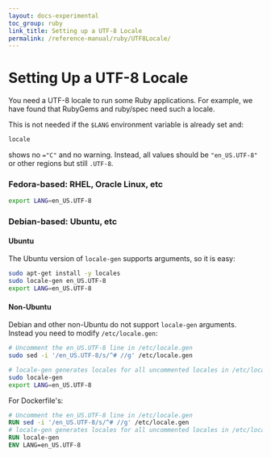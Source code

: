 ```yaml
---
layout: docs-experimental
toc_group: ruby
link_title: Setting up a UTF-8 Locale
permalink: /reference-manual/ruby/UTF8Locale/
---
```

# Setting Up a UTF-8 Locale

You need a UTF-8 locale to run some Ruby applications.
For example, we have found that RubyGems and ruby/spec need such a locale.

This is not needed if the `$LANG` environment variable is already set and:

```bash
locale
```

shows no `="C"` and no warning.
Instead, all values should be `"en_US.UTF-8"` or other regions but still `.UTF-8`.

### Fedora-based: RHEL, Oracle Linux, etc

```bash
export LANG=en_US.UTF-8
```

### Debian-based: Ubuntu, etc

#### Ubuntu

The Ubuntu version of `locale-gen` supports arguments, so it is easy:
```bash
sudo apt-get install -y locales
sudo locale-gen en_US.UTF-8
export LANG=en_US.UTF-8
```

#### Non-Ubuntu

Debian and other non-Ubuntu do not support `locale-gen` arguments.
Instead you need to modify `/etc/locale.gen`:
```bash
# Uncomment the en_US.UTF-8 line in /etc/locale.gen
sudo sed -i '/en_US.UTF-8/s/^# //g' /etc/locale.gen

# locale-gen generates locales for all uncommented locales in /etc/locale.gen
sudo locale-gen
export LANG=en_US.UTF-8
```

For Dockerfile's:

```dockerfile
# Uncomment the en_US.UTF-8 line in /etc/locale.gen
RUN sed -i '/en_US.UTF-8/s/^# //g' /etc/locale.gen
# locale-gen generates locales for all uncommented locales in /etc/locale.gen
RUN locale-gen
ENV LANG=en_US.UTF-8
```
